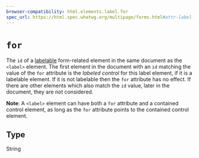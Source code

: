 ```yaml
---
browser-compatibility: html.elements.label.for
spec_url: https://html.spec.whatwg.org/multipage/forms.html#attr-label-for
---
```


# `for`

The `id` of a
[labelable](/en-US/docs/Web/Guide/HTML/Content_categories#Form_labelable)
form-related element in the same document as the `<label>` element.
The first element in the document with an `id` matching the value of
the `for` attribute is the *labeled control* for this label element,
if it is a labelable element. If it is not labelable then the `for`
attribute has no effect. If there are other elements which also
match the `id` value, later in the document, they are not
considered.

**Note**: A `<label>` element can have both a `for` attribute and a
contained control element, as long as the `for` attribute points to
the contained control element.

## Type

String
